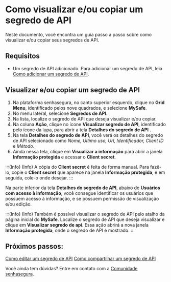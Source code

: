 # Como visualizar e/ou copiar um segredo de API

Neste documento, você encontra um guia passo a passo sobre como visualizar e/ou copiar seus segredos de API.

## Requisitos
* Um segredo de API adicionado. Para adicionar um segredo de API, leia [Como adicionar um segredo de API](/v3-32/docs/pt/mysafe-api-secret-add).


## Visualizar e/ou copiar um segredo de API

1. Na plataforma senhasegura, no canto superior esquerdo, clique no **Grid Menu**, identificado pelos nove quadrados, e selecione **MySafe**.
2. No menu lateral, selecione **Segredos de API**. 
3. Na lista, localize o segredo de API que deseja visualizar e/ou copiar.
4. Na coluna **Ação**, clique no ícone **Visualizar segredo de API**, identificado pelo ícone da lupa, para abrir a tela **Detalhes do segredo de API** .
5. Na tela **Detalhes do segredo de API**, você verá os detalhes do segredo de API selecionado como *Nome, Último uso, Url, Identificador, Client ID* e  *Método*.
6. Ainda nessa tela, clique em **Visualizar a informação** para abrir a janela **Informação protegida** e acessar o **Client secret**. 

:::(Info) (Info)
A cópia do **Client secret** é feita de forma manual. Para fazê-lo, copie o **Client secret** que aparece na janela **Informação protegida**, e em seguida, cole-o onde desejar.
:::

Na parte inferior da tela **Detalhes do segredo de API**, abaixo de **Usuários com acesso à informação**, você consegue identificar os usuários que possuem acesso à informação, e se possuem permissão de visualização e/ou edição.

:::(Info) (Info)
Também é possível visualizar o segredo de API pelo atalho da página inicial do **MySafe**. Localize o segredo de API que deseja visualizar e clique em **Visualizar segredo de api**. Essa ação abrirá a nova janela **Informação protegida**, onde o segredo de API é mostrado.
:::

## Próximos passos:

[Como editar um segredo de API](/v3-32/docs/pt/mysafe-api-secret-edit)
[Como compartilhar um segredo de API](/v3-32/docs/pt/mysafe-api-secret-share)

Você ainda tem dúvidas? Entre em contato com a [Comunidade senhasegura](https://community.senhasegura.io/).
